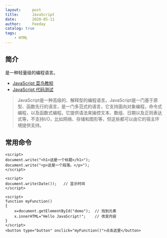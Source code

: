 ```yaml
---
layout:     post
title:      JavaScript
date:       2020-05-11
author:     Feeday
catalog: true
tags:
    - HTML
---
```

## 简介

是一种轻量级的编程语言。

- [JavaScript 菜鸟教程](https://www.runoob.com/js/js-intro.html)
- [JavaScript 代码测试](https://www.runoob.com/try/try-cdnjs.php?filename=tryjs_lightbulb)

> JavaScript是一种高级的、解释型的编程语言。JavaScript是一门基于原型、函数先行的语言，是一门多范式的语言，它支持面向对象编程，命令式编程，以及函数式编程。它提供语法来操控文本、数组、日期以及正则表达式等，不支持I/O，比如网络、存储和图形等，但这些都可以由它的宿主环境提供支持。

## 常用命令

````
<script>
document.write("<h1>这是一个标题</h1>");
document.write("<p>这是一个段落。</p>");
</script>

<script>
document.write(Date());   // 显示时间
</script>

<script>
function myFunction()
{
	x=document.getElementById("demo");  // 找到元素
	x.innerHTML="Hello JavaScript!";    // 改变内容
}
</script>
<button type="button" onclick="myFunction()">点击这里</button>
````
